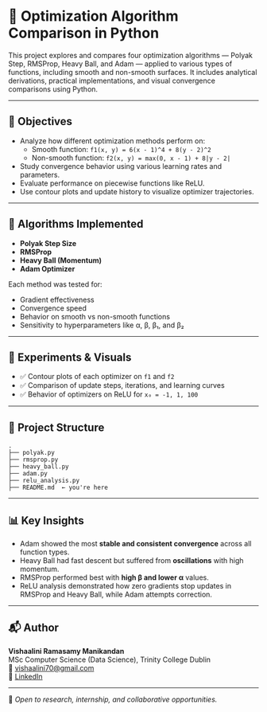 
# 🧮 Optimization Algorithm Comparison in Python

This project explores and compares four optimization algorithms — Polyak Step, RMSProp, Heavy Ball, and Adam — applied to various types of functions, including smooth and non-smooth surfaces. It includes analytical derivations, practical implementations, and visual convergence comparisons using Python.

---

## 📌 Objectives

- Analyze how different optimization methods perform on:
  - Smooth function: `f1(x, y) = 6(x - 1)^4 + 8(y - 2)^2`
  - Non-smooth function: `f2(x, y) = max(0, x - 1) + 8|y - 2|`
- Study convergence behavior using various learning rates and parameters.
- Evaluate performance on piecewise functions like ReLU.
- Use contour plots and update history to visualize optimizer trajectories.

---

## 🚀 Algorithms Implemented

- **Polyak Step Size**
- **RMSProp**
- **Heavy Ball (Momentum)**
- **Adam Optimizer**

Each method was tested for:
- Gradient effectiveness
- Convergence speed
- Behavior on smooth vs non-smooth functions
- Sensitivity to hyperparameters like α, β, β₁, and β₂

---

## 🧪 Experiments & Visuals

- ✅ Contour plots of each optimizer on `f1` and `f2`
- ✅ Comparison of update steps, iterations, and learning curves
- ✅ Behavior of optimizers on ReLU for `x₀ = -1, 1, 100`

---

## 📂 Project Structure

```
.
├── polyak.py
├── rmsprop.py
├── heavy_ball.py
├── adam.py
├── relu_analysis.py
├── README.md  ← you're here
```

---

## 📊 Key Insights

- Adam showed the most **stable and consistent convergence** across all function types.
- Heavy Ball had fast descent but suffered from **oscillations** with high momentum.
- RMSProp performed best with **high β and lower α** values.
- ReLU analysis demonstrated how zero gradients stop updates in RMSProp and Heavy Ball, while Adam attempts correction.

---

## 📬 Author

**Vishaalini Ramasamy Manikandan**  
MSc Computer Science (Data Science), Trinity College Dublin  
📧 [vishaalini70@gmail.com](mailto:vishaalini70@gmail.com)  
🔗 [LinkedIn](https://www.linkedin.com/in/vishaalini-manikandan/)

---

📢 *Open to research, internship, and collaborative opportunities.*
